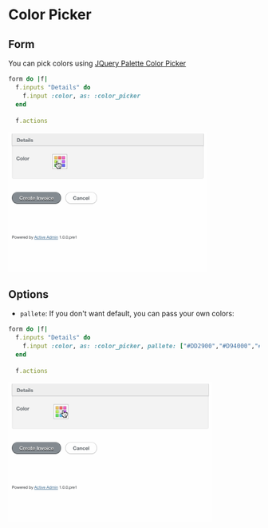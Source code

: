 # Color Picker

## Form

You can pick colors using [JQuery Palette Color Picker](https://github.com/carloscabo/jquery-palette-color-picker)

```ruby
form do |f|
  f.inputs "Details" do
    f.input :color, as: :color_picker
  end

  f.actions
```

<img src="./images/color-picker.gif" height="280" />

## Options

* `pallete`: If you don't want default, you can pass your own colors:

```ruby
form do |f|
  f.inputs "Details" do
    f.input :color, as: :color_picker, pallete: ["#DD2900","#D94000","#D55500","#D26A00","#CE7D00","#CA9000","#C6A300","#C2B400","#B9BF00"]
  end

  f.actions
```

<img src="./images/color-picker-colors.gif" height="280" />
